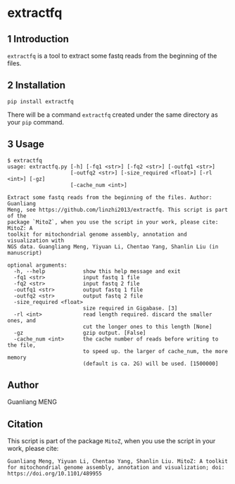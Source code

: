 # extractfq

## 1 Introduction

`extractfq` is a tool to extract some fastq reads from the beginning of the files.

## 2 Installation

    pip install extractfq

There will be a command `extractfq` created under the same directory as your `pip` command.

## 3 Usage

    $ extractfq
    usage: extractfq.py [-h] [-fq1 <str>] [-fq2 <str>] [-outfq1 <str>]
                        [-outfq2 <str>] [-size_required <float>] [-rl <int>] [-gz]
                        [-cache_num <int>]

    Extract some fastq reads from the beginning of the files. Author: Guanliang
    Meng, see https://github.com/linzhi2013/extractfq. This script is part of the
    package `MitoZ`, when you use the script in your work, please cite: MitoZ: A
    toolkit for mitochondrial genome assembly, annotation and visualization with
    NGS data. Guangliang Meng, Yiyuan Li, Chentao Yang, Shanlin Liu (in
    manuscript)

    optional arguments:
      -h, --help            show this help message and exit
      -fq1 <str>            input fastq 1 file
      -fq2 <str>            input fastq 2 file
      -outfq1 <str>         output fastq 1 file
      -outfq2 <str>         output fastq 2 file
      -size_required <float>
                            size required in Gigabase. [3]
      -rl <int>             read length required. discard the smaller ones, and
                            cut the longer ones to this length [None]
      -gz                   gzip output. [False]
      -cache_num <int>      the cache number of reads before writing to the file,
                            to speed up. the larger of cache_num, the more memory
                            (default is ca. 2G) will be used. [1500000]

## Author
Guanliang MENG

## Citation
This script is part of the package `MitoZ`, when you use the script in your work, please cite:

    Guanliang Meng, Yiyuan Li, Chentao Yang, Shanlin Liu. MitoZ: A toolkit for mitochondrial genome assembly, annotation and visualization; doi: https://doi.org/10.1101/489955







